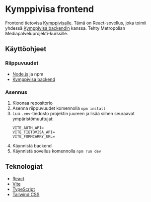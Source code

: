 # Kymppivisa frontend

Frontend tietovisa [Kymppivisalle](https://kymppivisa.fi/). Tämä on React-sovellus, joka toimii yhdessä [Kymppivisa backendin](https://github.com/TomiHenriksson8/tietovisa-be) kanssa. Tehty Metropolian Mediapalveluprojekti-kurssille.

## Käyttöohjeet

### Riippuvuudet

- [Node.js](https://nodejs.org/en/) ja npm
- [Kymppivisa backend](https://github.com/TomiHenriksson8/tietovisa-be)

### Asennus

1. Kloonaa repositorio
2. Asenna riippuvuudet komennolla `npm install`
3. Luo `.env`-tiedosto projektin juureen ja lisää siihen seuraavat ympäristömuuttujat:
   ```.env
   VITE_AUTH_API=
   VITE_TIETOVISA_API=
   VITE_FORMCARRY_URL=
   ```
4. Käynnistä backend
5. Käynnistä sovellus komennolla `npm run dev`

## Teknologiat

- [React](https://reactjs.org/)
- [Vite](https://vitejs.dev/)
- [TypeScript](https://www.typescriptlang.org/)
- [Tailwind CSS](https://tailwindcss.com/)
